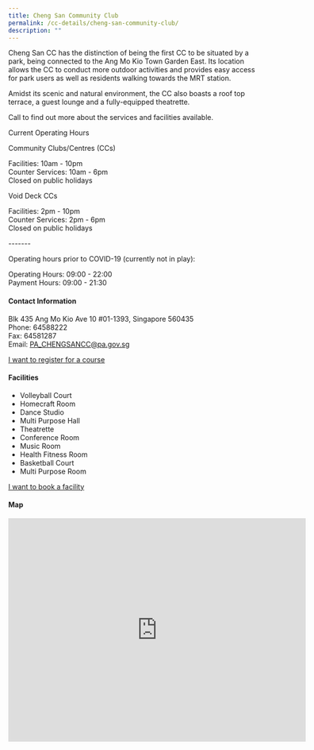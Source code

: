 ```yaml
---
title: Cheng San Community Club
permalink: /cc-details/cheng-san-community-club/
description: ""
---
```

Cheng San CC has the distinction of being the first CC to be situated by a park, being connected to the Ang Mo Kio Town Garden East. Its location allows the CC to conduct more outdoor activities and provides easy access for park users as well as residents walking towards the MRT station.

Amidst its scenic and natural environment, the CC also boasts a roof top terrace, a guest lounge and a fully-equipped theatrette.

Call to find out more about the services and facilities available.

Current Operating Hours  
  
Community Clubs/Centres (CCs)  
  
Facilities: 10am - 10pm  
Counter Services: 10am - 6pm  
Closed on public holidays  
  
Void Deck CCs  
  
Facilities: 2pm - 10pm  
Counter Services: 2pm - 6pm  
Closed on public holidays  
  
\-------  
  
Operating hours prior to COVID-19 (currently not in play):

Operating Hours: 09:00 - 22:00  
Payment Hours: 09:00 - 21:30

#### Contact Information

Blk 435 Ang Mo Kio Ave 10 #01-1393, Singapore 560435<br>
Phone: 64588222  
Fax: 64581287  
Email:&nbsp;[PA\_CHENGSANCC@pa.gov.sg](mailto:PA_CHENGSANCC@pa.gov.sg)  

[I want to register for a course](https://www.onepa.gov.sg/)

#### Facilities

*   Volleyball Court
*   Homecraft Room
*   Dance Studio
*   Multi Purpose Hall
*   Theatrette
*   Conference Room
*   Music Room
*   Health Fitness Room
*   Basketball Court
*   Multi Purpose Room

[I want to book a facility](https://www.onepa.gov.sg/)

#### Map

<iframe src="https://www.google.com/maps/embed?pb=!1m18!1m12!1m3!1d3988.674350385779!2d103.84713961399757!3d1.3720778618876779!2m3!1f0!2f0!3f0!3m2!1i1024!2i768!4f13.1!3m3!1m2!1s0x31da16e66d988c3d%3A0x1c52df010e1a6acd!2sCheng%20San%20Community%20Club!5e0!3m2!1sen!2ssg!4v1662009865821!5m2!1sen!2ssg" width="600" height="450" style="border:0;" allowfullscreen="" loading="lazy"></iframe>